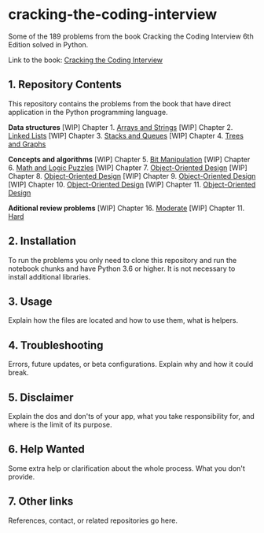 # cracking-the-coding-interview

Some of the 189 problems from the book Cracking the Coding Interview 6th Edition solved in Python. 

Link to the book: [Cracking the Coding Interview](https://www.crackingthecodinginterview.com/)


## 1. Repository Contents

This repository contains the problems from the book that have direct application in the Python programming language.

**Data structures**
[WIP] Chapter 1. [Arrays and Strings](#1-what-is-pytemplate)
[WIP] Chapter 2. [Linked Lists](#1-what-is-pytemplate)
[WIP] Chapter 3. [Stacks and Queues](#1-what-is-pytemplate)
[WIP] Chapter 4. [Trees and Graphs](#1-what-is-pytemplate)

**Concepts and algorithms**
[WIP] Chapter 5. [Bit Manipulation](#1-what-is-pytemplate)
[WIP] Chapter 6. [Math and Logic Puzzles](#1-what-is-pytemplate)
[WIP] Chapter 7. [Object-Oriented Design](#1-what-is-pytemplate)
[WIP] Chapter 8. [Object-Oriented Design](#1-what-is-pytemplate)
[WIP] Chapter 9. [Object-Oriented Design](#1-what-is-pytemplate)
[WIP] Chapter 10. [Object-Oriented Design](#1-what-is-pytemplate)
[WIP] Chapter 11. [Object-Oriented Design](#1-what-is-pytemplate)

**Aditional review problems**
[WIP] Chapter 16. [Moderate](#1-what-is-pytemplate)
[WIP] Chapter 11. [Hard](#1-what-is-pytemplate)


## 2. Installation
To run the problems you only need to clone this repository and run the notebook chunks and have Python 3.6 or higher. It is not necessary to install additional libraries.


## 3. Usage

Explain how the files are located and how to use them, what is helpers.



## 4. Troubleshooting

Errors, future updates, or beta configurations. Explain why and how it could break.


## 5. Disclaimer

Explain the dos and don'ts of your app, what you take responsibility for, and where is the limit of its purpose.


## 6. Help Wanted

Some extra help or clarification about the whole process. What you don't provide.


## 7. Other links

References, contact, or related repositories go here.


